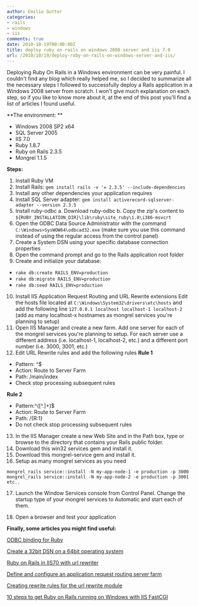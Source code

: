 ```yaml
---
author: Emilio Gutter
categories:
- rails
- windows
- iis
comments: true
date: 2010-10-19T00:00:00Z
title: deploy ruby on rails on windows 2008 server and iis 7.0
url: /2010/10/19/deploy-ruby-on-rails-on-windows-server-and-iis/
---
```


Deploying Ruby On Rails in a Windows environment can be very painful. I couldn't find any blog which really helped me, so I decided to summarize all the necessary steps I followed to successfully deploy a Rails application in a Windows 2008 server from scratch. I won't give much explanation on each step, so if you like to know more about it, at the end of this post you'll find a list of articles I found useful.

<!--more-->

**The environment: **

* Windows 2008 SP2 x64
* SQL Server 2005
* IIS 7.0
* Ruby 1.8.7
* Ruby on Rails 2.3.5
* Mongrel 1.1.5

**Steps:**

1. Install Ruby VM
2. Install Rails: `gem install rails -v '= 2.3.5' --include-dependencies`
3. Install any other dependencies your application requires
4. Install SQL Server adapter: `gem install activerecord-sqlserver-adapter --version 2.3.5`
5. Install ruby-odbc
	a. Download ruby-odbc
	b. Copy the zip's content to `${RUBY_INSTALLATION_DIR}\lib\ruby\site_ruby\1.8\i386-msvcrt`
6. Open the ODBC Data Source Administrator with the command `C:\Windows>SysWOW64\odbcad32.exe` (make sure you use this command instead of using the regular access from the control panel)
7. Create a System DSN using your specific database connection properties
8. Open the command prompt and go to the Rails application root folder
9. Create and initialize your database:
 * `rake db:create RAILS_ENV=production`
 * `rake db:migrate RAILS_ENV=production`
 * `rake db:seed RAILS_ENV=production`
10. Install IIS Application Request Routing and URL Rewrite extensions
	Edit the hosts file located at `C:\Windows\System32\drivers\etc\hosts` and add the following line `127.0.0.1 localhost localhost-1 localhost-2` (add as many localhost-x hostnames as mongrel services you're planning to setup)
11. Open IIS Manager and create a new farm. Add one server for each of the mongrel services you're planning to setup. For each server use a different address (i.e. localhost-1, localhost-2, etc.) and a different port number (i.e. 3000, 3001, etc.)
12. Edit URL Rewrite rules and add the following rules
 **Rule 1**
 * Pattern: ^$
 * Action: Route to Server Farm
 * Path: /main/index
 * Check stop processing subsequent rules

 **Rule 2**
 * Pattern:^([^.]+)$
 * Action: Route to Server Farm
 * Path: /{R:1}
 * Do not check stop processing subsequent rules
13. In the IIS Manager create a new Web Site and in the Path box, type or browse to the directory that contains your Rails public folder.
14. Download this win32 services gem and install it.
15. Download this mongrel-service gem and install it.
16. Setup as many mongrel services as you need
```
mongrel_rails service::install -N my-app-node-1 -e production -p 3000
mongrel_rails service::install -N my-app-node-2 -e production -p 3001
etc..
```
17. Launch the Window Services console from Control Panel. Change the startup type of your mongrel services to Automatic and start each of them.

18. Open a browser and test your application

**Finally, some articles you might find useful:**


[ODBC binding for Ruby](http://www.ch-werner.de/rubyodbc/)

[Create a 32bit DSN on a 64bit operating system](http://www.boche.net/blog/index.php/2009/11/21/create-a-32-bit-vcenter-dsn-on-a-64-bit-operating-system/)

[Ruby on Rails in IIS70 with url rewriter](http://ruslany.net/2008/08/ruby-on-rails-in-iis-70-with-url-rewriter/)

[Define and configure an application request routing server farm](http://learn.iis.net/page.aspx/485/define-and-configure-an-application-request-routing-server-farm/)

[Creating rewrite rules for the url rewrite module](http://learn.iis.net/page.aspx/461/creating-rewrite-rules-for-the-url-rewrite-module/)

[10 steps to get Ruby on Rails running on Windows with IIS FastCGI](http://mvolo.com/blogs/serverside/archive/2007/02/18/10-steps-to-get-Ruby-on-Rails-running-on-Windows-with-IIS-FastCGI.aspx)



